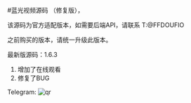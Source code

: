 #蓝光视频源码 （修复版），

该源码为官方适配版本，如需要后端API，请联系 T:@FFDOUFIO

之前购买的版本，请统一升级此版本。


最新版源码：1.6.3

1. 增加了在线观看
2. 修复了BUG


Telegram:
![qr](https://github.com/user-attachments/assets/b29be78d-e2f8-437d-a37a-10b956be69ea)
